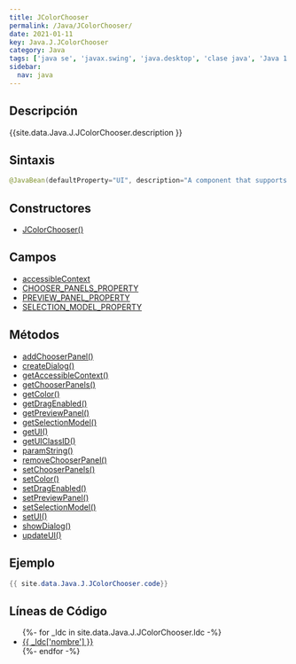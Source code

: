 ```yaml
---
title: JColorChooser
permalink: /Java/JColorChooser/
date: 2021-01-11
key: Java.J.JColorChooser
category: Java
tags: ['java se', 'javax.swing', 'java.desktop', 'clase java', 'Java 1.2']
sidebar: 
  nav: java
---
```


## Descripción
{{site.data.Java.J.JColorChooser.description }}

## Sintaxis
~~~java
@JavaBean(defaultProperty="UI", description="A component that supports selecting a Color.") public class JColorChooser extends JComponent implements Accessible
~~~

## Constructores
* [JColorChooser()](/Java/JColorChooser/JColorChooser/)

## Campos
* [accessibleContext](/Java/JColorChooser/accessibleContext)
* [CHOOSER_PANELS_PROPERTY](/Java/JColorChooser/CHOOSER_PANELS_PROPERTY)
* [PREVIEW_PANEL_PROPERTY](/Java/JColorChooser/PREVIEW_PANEL_PROPERTY)
* [SELECTION_MODEL_PROPERTY](/Java/JColorChooser/SELECTION_MODEL_PROPERTY)

## Métodos
* [addChooserPanel()](/Java/JColorChooser/addChooserPanel)
* [createDialog()](/Java/JColorChooser/createDialog)
* [getAccessibleContext()](/Java/JColorChooser/getAccessibleContext)
* [getChooserPanels()](/Java/JColorChooser/getChooserPanels)
* [getColor()](/Java/JColorChooser/getColor)
* [getDragEnabled()](/Java/JColorChooser/getDragEnabled)
* [getPreviewPanel()](/Java/JColorChooser/getPreviewPanel)
* [getSelectionModel()](/Java/JColorChooser/getSelectionModel)
* [getUI()](/Java/JColorChooser/getUI)
* [getUIClassID()](/Java/JColorChooser/getUIClassID)
* [paramString()](/Java/JColorChooser/paramString)
* [removeChooserPanel()](/Java/JColorChooser/removeChooserPanel)
* [setChooserPanels()](/Java/JColorChooser/setChooserPanels)
* [setColor()](/Java/JColorChooser/setColor)
* [setDragEnabled()](/Java/JColorChooser/setDragEnabled)
* [setPreviewPanel()](/Java/JColorChooser/setPreviewPanel)
* [setSelectionModel()](/Java/JColorChooser/setSelectionModel)
* [setUI()](/Java/JColorChooser/setUI)
* [showDialog()](/Java/JColorChooser/showDialog)
* [updateUI()](/Java/JColorChooser/updateUI)

## Ejemplo
~~~java
{{ site.data.Java.J.JColorChooser.code}}
~~~

## Líneas de Código
<ul>
{%- for _ldc in site.data.Java.J.JColorChooser.ldc -%}
   <li>
       <a href="{{_ldc['url'] }}">{{ _ldc['nombre'] }}</a>
   </li>
{%- endfor -%}
</ul>
